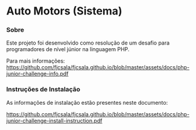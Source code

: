 # Auto Motors (Sistema)

### Sobre

Este projeto foi desenvolvido como resolução de um desafio para programadores de nível júnior na linguagem PHP.

Para mais informações: https://github.com/fjcsala/fjcsala.github.io/blob/master/assets/docs/php-junior-challenge-info.pdf

### Instruções de Instalação

As informações de instalação estão presentes neste documento:

https://github.com/fjcsala/fjcsala.github.io/blob/master/assets/docs/php-junior-challenge-install-instruction.pdf

